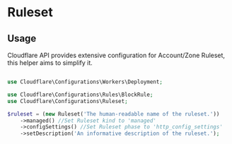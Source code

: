 # Ruleset

## Usage

Cloudflare API provides extensive configuration for Account/Zone Ruleset, this helper aims to simplify it.

```php [php]

use Cloudflare\Configurations\Workers\Deployment;

use Cloudflare\Configurations\Rules\BlockRule;
use Cloudflare\Configurations\Ruleset;

$ruleset = (new Ruleset('The human-readable name of the ruleset.'))
    ->managed() //Set Ruleset kind to 'managed'
    ->configSettings() //Set Ruleset phase to 'http_config_settings'
    ->setDescription('An informative description of the ruleset.');

```